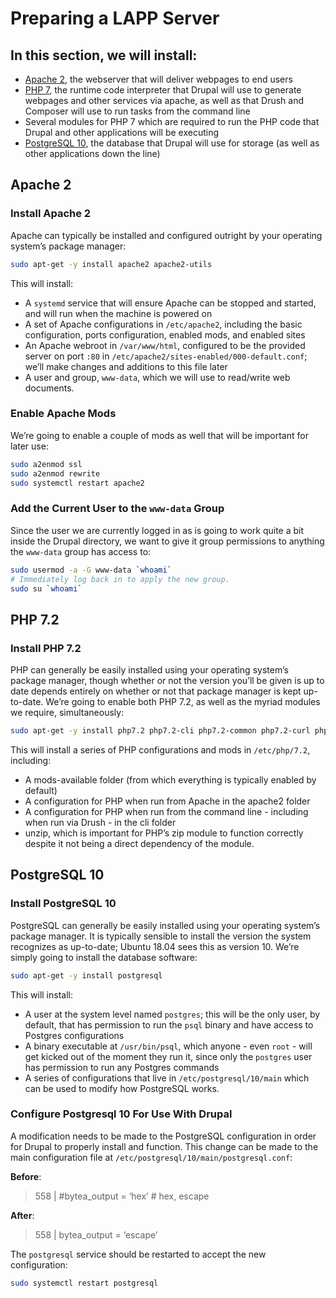 # Preparing a LAPP Server

## In this section, we will install:

- [Apache 2](https://httpd.apache.org/), the webserver that will deliver webpages to end users
- [PHP 7](https://www.php.net/), the runtime code interpreter that Drupal will use to generate webpages and other services via apache, as well as that Drush and Composer will use to run tasks from the command line
- Several modules for PHP 7 which are required to run the PHP code that Drupal and other applications will be executing
- [PostgreSQL 10](https://www.postgresql.org/), the database that Drupal will use for storage (as well as other applications down the line)

## Apache 2

### Install Apache 2

Apache can typically be installed and configured outright by your operating system’s package manager:

```bash
sudo apt-get -y install apache2 apache2-utils
```

This will install:
- A `systemd` service that will ensure Apache can be stopped and started, and will run when the machine is powered on
- A set of Apache configurations in `/etc/apache2`, including the basic configuration, ports configuration, enabled mods, and enabled sites
- An Apache webroot in `/var/www/html`, configured to be the provided server on port `:80` in `/etc/apache2/sites-enabled/000-default.conf`; we’ll make changes and additions to this file later
- A user and group, `www-data`, which we will use to read/write web documents.

### Enable Apache Mods

We’re going to enable a couple of mods as well that will be important for later use:

```bash
sudo a2enmod ssl
sudo a2enmod rewrite
sudo systemctl restart apache2
```

### Add the Current User to the `www-data` Group

Since the user we are currently logged in as is going to work quite a bit inside the Drupal directory, we want to give it group permissions to anything the `www-data` group has access to:

```bash
sudo usermod -a -G www-data `whoami`
# Immediately log back in to apply the new group.
sudo su `whoami`
```

## PHP 7.2

### Install PHP 7.2

PHP can generally be easily installed using your operating system’s package manager, though whether or not the version you’ll be given is up to date depends entirely on whether or not that package manager is kept up-to-date. We’re going to enable both PHP 7.2, as well as the myriad modules we require, simultaneously:

```bash
sudo apt-get -y install php7.2 php7.2-cli php7.2-common php7.2-curl php7.2-dev php7.2-gd php7.2-imap php7.2-json php7.2-mbstring php7.2-opcache php7.2-xml php7.2-yaml php7.2-zip libapache2-mod-php7.2 php-pgsql php-redis php-xdebug unzip
```

This will install a series of PHP configurations and mods in `/etc/php/7.2`, including:
- A mods-available folder (from which everything is typically enabled by default)
- A configuration for PHP when run from Apache in the apache2 folder
- A configuration for PHP when run from the command line - including when run via Drush - in the cli folder
- unzip, which is important for PHP’s zip module to function correctly despite it not being a direct dependency of the module.

## PostgreSQL 10

### Install PostgreSQL 10

PostgreSQL can generally be easily installed using your operating system’s package manager. It is typically sensible to install the version the system recognizes as up-to-date; Ubuntu 18.04 sees this as version 10. We’re simply going to install the database software:

```bash
sudo apt-get -y install postgresql
```

This will install:
- A user at the system level named `postgres`; this will be the only user, by default, that has permission to run the `psql` binary and have access to Postgres configurations
- A binary executable at `/usr/bin/psql`, which anyone - even `root` - will get kicked out of the moment they run it, since only the `postgres` user has permission to run any Postgres commands
- A series of configurations that live in `/etc/postgresql/10/main` which can be used to modify how PostgreSQL works.

### Configure Postgresql 10 For Use With Drupal

A modification needs to be made to the PostgreSQL configuration in order for Drupal to properly install and function. This change can be made to the main configuration file at `/etc/postgresql/10/main/postgresql.conf`:

**Before**:
> 558 | #bytea_output = ‘hex’                      # hex, escape 

**After**:
> 558 | bytea_output = ‘escape’

The `postgresql` service should be restarted to accept the new configuration:

```bash
sudo systemctl restart postgresql
```
